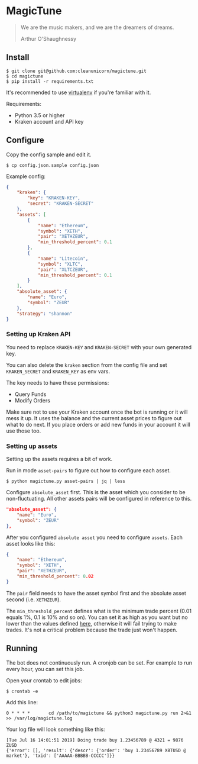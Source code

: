 # MagicTune

> We are the music makers, and we are the dreamers of dreams.
> 
> Arthur O'Shaughnessy

## Install

```console
$ git clone git@github.com:cleanunicorn/magictune.git
$ cd magictune
$ pip install -r requirements.txt
```

It's recommended to use [virtualenv](https://virtualenv.pypa.io/en/stable/) if you're familiar with it.

Requirements:

- Python 3.5 or higher
- Kraken account and API key

## Configure

Copy the config sample and edit it.

```console
$ cp config.json.sample config.json
```

Example config:

```json
{
    "kraken": {
        "key": "KRAKEN-KEY",
        "secret": "KRAKEN-SECRET"
    },
    "assets": [
        {
            "name": "Ethereum",
            "symbol": "XETH",
            "pair": "XETHZEUR",
            "min_threshold_percent": 0.1
        },
        {
            "name": "Litecoin",
            "symbol": "XLTC",
            "pair": "XLTCZEUR",
            "min_threshold_percent": 0.1
        }
    ],
    "absolute_asset": {
        "name": "Euro",
        "symbol": "ZEUR"
    },
    "strategy": "shannon"
}
```

### Setting up Kraken API

You need to replace `KRAKEN-KEY` and `KRAKEN-SECRET` with your own generated key.

You can also delete the `kraken` section from the config file and set `KRAKEN_SECRET` and `KRAKEN_KEY` as env vars.

The key needs to have these permissions:
- Query Funds
- Modify Orders

Make sure not to use your Kraken account once the bot is running or it will mess it up. It uses the balance and the current asset prices to figure out what to do next. If you place orders or add new funds in your account it will use those too.

### Setting up assets

Setting up the assets requires a bit of work. 

Run in mode `asset-pairs` to figure out how to configure each asset.

```
$ python magictune.py asset-pairs | jq | less
```

Configure `absolute_asset` first. This is the asset which you consider to be non-fluctuating. All other assets pairs will be configured in reference to this.

```json
"absolute_asset": {
    "name": "Euro",
    "symbol": "ZEUR"
},
```

After you configured `absolute asset` you need to configure `assets`.
Each asset looks like this:

```json
{
    "name": "Ethereum",
    "symbol": "XETH",
    "pair": "XETHZEUR",
    "min_threshold_percent": 0.02
}
```

The `pair` field needs to have the asset symbol first and the absolute asset second (i.e. `XETHZEUR`).

The `min_threshold_percent` defines what is the minimum trade percent (0.01 equals 1%, 0.1 is 10% and so on). You can set it as high as you want but no lower than the values defined [here](https://support.kraken.com/hc/en-us/articles/205893708-What-is-the-minimum-order-size-volume-), otherwise it will fail trying to make trades. It's not a critical problem because the trade just won't happen.

## Running

The bot does not continuously run. A cronjob can be set. For example to run every hour, you can set this job.

Open your crontab to edit jobs:

```console
$ crontab -e
```

Add this line:
```crontab
0 * * * *       cd /path/to/magictune && python3 magictune.py run 2>&1 >> /var/log/magictune.log 
```

Your log file will look something like this:
```console
[Tue Jul 16 14:01:51 2019] Doing trade buy 1.23456789 @ 4321 = 9876 ZUSD
{'error': [], 'result': {'descr': {'order': 'buy 1.23456789 XBTUSD @ market'}, 'txid': ['AAAAA-BBBBB-CCCCC']}}      
```